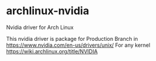# archlinux-nvidia
Nvidia driver for Arch Linux

This nvidia driver is package for Production Branch in https://www.nvidia.com/en-us/drivers/unix/
For any kernel
https://wiki.archlinux.org/title/NVIDIA
